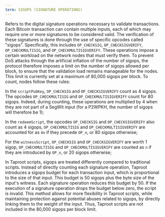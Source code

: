 ```yaml
---
term: SIGOPS (SIGNATURE OPERATIONS)
---
```


Refers to the digital signature operations necessary to validate transactions. Each Bitcoin transaction can contain multiple inputs, each of which may require one or more signatures to be considered valid. The verification of these signatures is done through the use of specific opcodes called "sigops". Specifically, this includes `OP_CHECKSIG`, `OP_CHECKSIGVERIFY`, `OP_CHECKMULTISIG`, and `OP_CHECKMULTISIGVERIFY`. These operations impose a certain workload on the network nodes that must verify them. To prevent DoS attacks through the artificial inflation of the number of sigops, the protocol therefore imposes a limit on the number of sigops allowed per block, to ensure that the validation load remains manageable for the nodes. This limit is currently set at a maximum of 80,000 sigops per block. To count, nodes follow these rules:

In the `scriptPubKey`, `OP_CHECKSIG` and `OP_CHECKSIGVERIFY` count as 4 sigops. The opcodes `OP_CHECKMULTISIG` and `OP_CHECKMULTISIGVERIFY` count for 80 sigops. Indeed, during counting, these operations are multiplied by 4 when they are not part of a SegWit input (for a P2WPKH, the number of sigops will therefore be 1);

In the `redeemScript`, the opcodes `OP_CHECKSIG` and `OP_CHECKSIGVERIFY` also count as 4 sigops, `OP_CHECKMULTISIG` and `OP_CHECKMULTISIGVERIFY` are accounted for as `4n` if they precede `OP_n`, or 80 sigops otherwise;

For the `witnessScript`, `OP_CHECKSIG` and `OP_CHECKSIGVERIFY` are worth 1 sigop, `OP_CHECKMULTISIG` and `OP_CHECKMULTISIGVERIFY` are counted as `n` if they are introduced by `OP_n`, or 20 sigops otherwise;

In Taproot scripts, sigops are treated differently compared to traditional scripts. Instead of directly counting each signature operation, Taproot introduces a sigops budget for each transaction input, which is proportional to the size of that input. This budget is 50 sigops plus the byte size of the input's witness. Each signature operation reduces this budget by 50. If the execution of a signature operation drops the budget below zero, the script is invalid. This method allows for more flexibility in Taproot scripts, while maintaining protection against potential abuses related to sigops, by directly linking them to the weight of the input. Thus, Taproot scripts are not included in the 80,000 sigops per block limit.